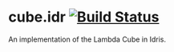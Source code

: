 # cube.idr [![Build Status](https://travis-ci.org/aatxe/cube.idr.svg?branch=master)](https://travis-ci.org/aatxe/cube.idr) #

An implementation of the Lambda Cube in Idris.
